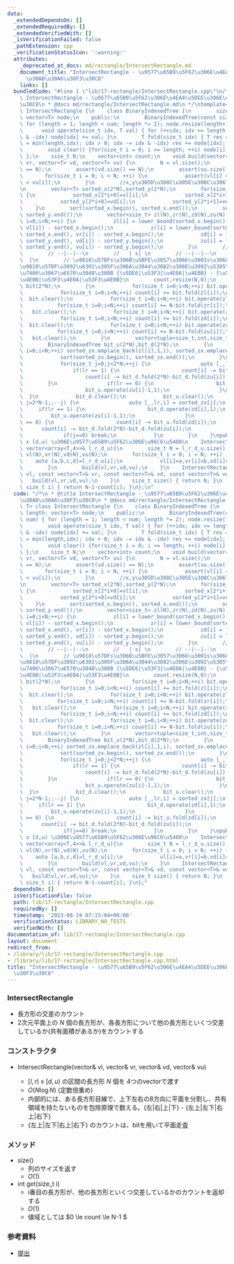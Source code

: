 ```yaml
---
data:
  _extendedDependsOn: []
  _extendedRequiredBy: []
  _extendedVerifiedWith: []
  _isVerificationFailed: false
  _pathExtension: cpp
  _verificationStatusIcon: ':warning:'
  attributes:
    _deprecated_at_docs: md/rectangle/IntersectRectangle.md
    document_title: "IntersectRectangle - \u9577\u65B9\u5F62\u306E\u4EA4\u5DEE\u306E\
      \u30AB\u30A6\u30F3\u30C8"
    links: []
  bundledCode: "#line 1 \"lib/17-rectangle/IntersectRectangle.cpp\"\n/*\n * @title\
    \ IntersectRectangle - \u9577\u65B9\u5F62\u306E\u4EA4\u5DEE\u306E\u30AB\u30A6\u30F3\
    \u30C8\n * @docs md/rectangle/IntersectRectangle.md\n */\ntemplate<class T> class\
    \ IntersectRectangle {\n    class BinaryIndexedTree {\n        size_t length;\
    \ vector<T> node;\n    public:\n        BinaryIndexedTree(const size_t num) {\
    \ for (length = 1; length < num; length *= 2); node.resize(length+1, 0);}\n  \
    \      void operate(size_t idx, T val) { for (++idx; idx <= length; idx += idx\
    \ & -idx) node[idx] += val; }\n        T fold(size_t idx) { T res = 0; for (idx\
    \ = min(length,idx); idx > 0; idx -= idx & -idx) res += node[idx]; return res;}\n\
    \        void clear() {for(size_t i = 0; i <= length; ++i) node[i] = 0;}\n   \
    \ };\n    size_t N;\n    vector<int> count;\n    void build(vector<T> vl, vector<T>\
    \ vr, vector<T> vd, vector<T> vu) {\n        N = vl.size();\n        assert(vr.size()\
    \ == N);\n        assert(vd.size() == N);\n        assert(vu.size() == N);\n \
    \       for(size_t i = 0; i < N; ++i) {\n            assert(vl[i] < vr[i] && vd[i]\
    \ < vu[i]);\n        }\n        //x,y\u305D\u308C\u305E\u308C\u3067\u5EA7\u5727\
    \n        vector<T> sorted_x(2*N),sorted_y(2*N);\n        for(size_t i=0;i<N;++i)\
    \ {\n            sorted_x[2*i+0]=vl[i];\n            sorted_x[2*i+1]=vr[i];\n\
    \            sorted_y[2*i+0]=vd[i];\n            sorted_y[2*i+1]=vu[i];\n    \
    \    }\n        sort(sorted_x.begin(), sorted_x.end());\n        sort(sorted_y.begin(),\
    \ sorted_y.end());\n        vector<size_t> zl(N),zr(N),zd(N),zu(N);\n        for(size_t\
    \ i=0;i<N;++i) {\n            zl[i] = lower_bound(sorted_x.begin(), sorted_x.end(),\
    \ vl[i]) - sorted_x.begin();\n            zr[i] = lower_bound(sorted_x.begin(),\
    \ sorted_x.end(), vr[i]) - sorted_x.begin();\n            zd[i] = lower_bound(sorted_y.begin(),\
    \ sorted_y.end(), vd[i]) - sorted_y.begin();\n            zu[i] = lower_bound(sorted_y.begin(),\
    \ sorted_y.end(), vu[i]) - sorted_y.begin();\n        }\n        //   |  | \n\
    \        // --|--|--\n        //   | s| \n        // --|--|--\n        //   |\
    \  |\n        // \u9818\u57DFs\u306B\u5BFE\u3057\u3066\u3001s\u3068\u5171\u6709\
    \u9818\u57DF\u3092\u6301\u305F\u306A\u3044\u3082\u306E\u3092\u5305\u9664\u539F\
    \u7406\u3067\u6570\u3048\u308B {\u5DE6|\u53F3|\u4E0A|\u4E0B} - {\u5DE6\u4E0A|\u5DE6\
    \u4E0B|\u53F3\u4E0A|\u53F3\u4E0B}\n        count.resize(N,0);\n        BinaryIndexedTree\
    \ bit(2*N);\n        {\n            for(size_t i=0;i<N;++i) bit.operate(zr[i]-1,1);\n\
    \            for(size_t i=0;i<N;++i) count[i] += bit.fold(zl[i]);\n          \
    \  bit.clear();\n            for(size_t i=0;i<N;++i) bit.operate(zl[i],1);\n \
    \           for(size_t i=0;i<N;++i) count[i] += N-bit.fold(zr[i]);\n         \
    \   bit.clear();\n            for(size_t i=0;i<N;++i) bit.operate(zu[i]-1,1);\n\
    \            for(size_t i=0;i<N;++i) count[i] += bit.fold(zd[i]);\n          \
    \  bit.clear();\n            for(size_t i=0;i<N;++i) bit.operate(zd[i],1);\n \
    \           for(size_t i=0;i<N;++i) count[i] += N-bit.fold(zu[i]);\n         \
    \   bit.clear();\n        }\n        vector<tuple<size_t,int,size_t>> sorted_zx;\n\
    \        BinaryIndexedTree bit_u(2*N),bit_d(2*N);\n        {\n            for(size_t\
    \ i=0;i<N;++i) sorted_zx.emplace_back(zl[i],1,i), sorted_zx.emplace_back(zr[i],0,i);\n\
    \            sort(sorted_zx.begin(), sorted_zx.end());\n        }\n        {\n\
    \            for(size_t j=0;j<2*N;++j) {\n                auto [_,lr,i] = sorted_zx[j];\n\
    \                if(lr == 1) {\n                    count[i] -= bit_u.fold(zd[i]);\n\
    \                    count[i] -= bit_d.fold(2*N)-bit_d.fold(zu[i]);\n        \
    \        }\n                if(lr == 0) {\n                    bit_d.operate(zd[i],1);\n\
    \                    bit_u.operate(zu[i]-1,1);\n                }\n          \
    \  }\n            bit_d.clear();\n            bit_u.clear();\n            for(size_t\
    \ j=2*N-1;;--j) {\n                auto [_,lr,i] = sorted_zx[j];\n           \
    \     if(lr == 1) {\n                    bit_d.operate(zd[i],1);\n           \
    \         bit_u.operate(zu[i]-1,1);\n                }\n                if(lr\
    \ == 0) {\n                    count[i] -= bit_u.fold(zd[i]);\n              \
    \      count[i] -= bit_d.fold(2*N)-bit_d.fold(zu[i]);\n                }\n   \
    \             if(j==0) break;\n            }\n        }\n    }\npublic:\n    //[l,r)\
    \ x [d,u) \u306E\u9577\u65B9\u5F62\u306E\u96C6\u5408\n    IntersectRectangle(const\
    \ vector<array<T,4>>& l_r_d_u){\n        size_t N = l_r_d_u.size();\n        vector<T>\
    \ vl(N),vr(N),vd(N),vu(N);\n        for(size_t i = 0; i < N; ++i) {\n        \
    \    auto [a,b,c,d]=l_r_d_u[i];\n            vl[i]=a,vr[i]=b,vd[i]=c,vu[i]=d;\n\
    \        }\n        build(vl,vr,vd,vu);\n    }\n    IntersectRectangle(const vector<T>&\
    \ vl, const vector<T>& vr, const vector<T>& vd, const vector<T>& vu) {\n     \
    \   build(vl,vr,vd,vu);\n    }\n    size_t size() { return N; }\n    int get(const\
    \ size_t i) { return N-1-count[i]; }\n};\n"
  code: "/*\n * @title IntersectRectangle - \u9577\u65B9\u5F62\u306E\u4EA4\u5DEE\u306E\
    \u30AB\u30A6\u30F3\u30C8\n * @docs md/rectangle/IntersectRectangle.md\n */\ntemplate<class\
    \ T> class IntersectRectangle {\n    class BinaryIndexedTree {\n        size_t\
    \ length; vector<T> node;\n    public:\n        BinaryIndexedTree(const size_t\
    \ num) { for (length = 1; length < num; length *= 2); node.resize(length+1, 0);}\n\
    \        void operate(size_t idx, T val) { for (++idx; idx <= length; idx += idx\
    \ & -idx) node[idx] += val; }\n        T fold(size_t idx) { T res = 0; for (idx\
    \ = min(length,idx); idx > 0; idx -= idx & -idx) res += node[idx]; return res;}\n\
    \        void clear() {for(size_t i = 0; i <= length; ++i) node[i] = 0;}\n   \
    \ };\n    size_t N;\n    vector<int> count;\n    void build(vector<T> vl, vector<T>\
    \ vr, vector<T> vd, vector<T> vu) {\n        N = vl.size();\n        assert(vr.size()\
    \ == N);\n        assert(vd.size() == N);\n        assert(vu.size() == N);\n \
    \       for(size_t i = 0; i < N; ++i) {\n            assert(vl[i] < vr[i] && vd[i]\
    \ < vu[i]);\n        }\n        //x,y\u305D\u308C\u305E\u308C\u3067\u5EA7\u5727\
    \n        vector<T> sorted_x(2*N),sorted_y(2*N);\n        for(size_t i=0;i<N;++i)\
    \ {\n            sorted_x[2*i+0]=vl[i];\n            sorted_x[2*i+1]=vr[i];\n\
    \            sorted_y[2*i+0]=vd[i];\n            sorted_y[2*i+1]=vu[i];\n    \
    \    }\n        sort(sorted_x.begin(), sorted_x.end());\n        sort(sorted_y.begin(),\
    \ sorted_y.end());\n        vector<size_t> zl(N),zr(N),zd(N),zu(N);\n        for(size_t\
    \ i=0;i<N;++i) {\n            zl[i] = lower_bound(sorted_x.begin(), sorted_x.end(),\
    \ vl[i]) - sorted_x.begin();\n            zr[i] = lower_bound(sorted_x.begin(),\
    \ sorted_x.end(), vr[i]) - sorted_x.begin();\n            zd[i] = lower_bound(sorted_y.begin(),\
    \ sorted_y.end(), vd[i]) - sorted_y.begin();\n            zu[i] = lower_bound(sorted_y.begin(),\
    \ sorted_y.end(), vu[i]) - sorted_y.begin();\n        }\n        //   |  | \n\
    \        // --|--|--\n        //   | s| \n        // --|--|--\n        //   |\
    \  |\n        // \u9818\u57DFs\u306B\u5BFE\u3057\u3066\u3001s\u3068\u5171\u6709\
    \u9818\u57DF\u3092\u6301\u305F\u306A\u3044\u3082\u306E\u3092\u5305\u9664\u539F\
    \u7406\u3067\u6570\u3048\u308B {\u5DE6|\u53F3|\u4E0A|\u4E0B} - {\u5DE6\u4E0A|\u5DE6\
    \u4E0B|\u53F3\u4E0A|\u53F3\u4E0B}\n        count.resize(N,0);\n        BinaryIndexedTree\
    \ bit(2*N);\n        {\n            for(size_t i=0;i<N;++i) bit.operate(zr[i]-1,1);\n\
    \            for(size_t i=0;i<N;++i) count[i] += bit.fold(zl[i]);\n          \
    \  bit.clear();\n            for(size_t i=0;i<N;++i) bit.operate(zl[i],1);\n \
    \           for(size_t i=0;i<N;++i) count[i] += N-bit.fold(zr[i]);\n         \
    \   bit.clear();\n            for(size_t i=0;i<N;++i) bit.operate(zu[i]-1,1);\n\
    \            for(size_t i=0;i<N;++i) count[i] += bit.fold(zd[i]);\n          \
    \  bit.clear();\n            for(size_t i=0;i<N;++i) bit.operate(zd[i],1);\n \
    \           for(size_t i=0;i<N;++i) count[i] += N-bit.fold(zu[i]);\n         \
    \   bit.clear();\n        }\n        vector<tuple<size_t,int,size_t>> sorted_zx;\n\
    \        BinaryIndexedTree bit_u(2*N),bit_d(2*N);\n        {\n            for(size_t\
    \ i=0;i<N;++i) sorted_zx.emplace_back(zl[i],1,i), sorted_zx.emplace_back(zr[i],0,i);\n\
    \            sort(sorted_zx.begin(), sorted_zx.end());\n        }\n        {\n\
    \            for(size_t j=0;j<2*N;++j) {\n                auto [_,lr,i] = sorted_zx[j];\n\
    \                if(lr == 1) {\n                    count[i] -= bit_u.fold(zd[i]);\n\
    \                    count[i] -= bit_d.fold(2*N)-bit_d.fold(zu[i]);\n        \
    \        }\n                if(lr == 0) {\n                    bit_d.operate(zd[i],1);\n\
    \                    bit_u.operate(zu[i]-1,1);\n                }\n          \
    \  }\n            bit_d.clear();\n            bit_u.clear();\n            for(size_t\
    \ j=2*N-1;;--j) {\n                auto [_,lr,i] = sorted_zx[j];\n           \
    \     if(lr == 1) {\n                    bit_d.operate(zd[i],1);\n           \
    \         bit_u.operate(zu[i]-1,1);\n                }\n                if(lr\
    \ == 0) {\n                    count[i] -= bit_u.fold(zd[i]);\n              \
    \      count[i] -= bit_d.fold(2*N)-bit_d.fold(zu[i]);\n                }\n   \
    \             if(j==0) break;\n            }\n        }\n    }\npublic:\n    //[l,r)\
    \ x [d,u) \u306E\u9577\u65B9\u5F62\u306E\u96C6\u5408\n    IntersectRectangle(const\
    \ vector<array<T,4>>& l_r_d_u){\n        size_t N = l_r_d_u.size();\n        vector<T>\
    \ vl(N),vr(N),vd(N),vu(N);\n        for(size_t i = 0; i < N; ++i) {\n        \
    \    auto [a,b,c,d]=l_r_d_u[i];\n            vl[i]=a,vr[i]=b,vd[i]=c,vu[i]=d;\n\
    \        }\n        build(vl,vr,vd,vu);\n    }\n    IntersectRectangle(const vector<T>&\
    \ vl, const vector<T>& vr, const vector<T>& vd, const vector<T>& vu) {\n     \
    \   build(vl,vr,vd,vu);\n    }\n    size_t size() { return N; }\n    int get(const\
    \ size_t i) { return N-1-count[i]; }\n};"
  dependsOn: []
  isVerificationFile: false
  path: lib/17-rectangle/IntersectRectangle.cpp
  requiredBy: []
  timestamp: '2023-08-19 07:15:04+09:00'
  verificationStatus: LIBRARY_NO_TESTS
  verifiedWith: []
documentation_of: lib/17-rectangle/IntersectRectangle.cpp
layout: document
redirect_from:
- /library/lib/17-rectangle/IntersectRectangle.cpp
- /library/lib/17-rectangle/IntersectRectangle.cpp.html
title: "IntersectRectangle - \u9577\u65B9\u5F62\u306E\u4EA4\u5DEE\u306E\u30AB\u30A6\
  \u30F3\u30C8"
---
```

### IntersectRectangle
- 長方形の交差のカウント
- 2次元平面上の $N$ 個の長方形が、各長方形について他の長方形といくつ交差しているか(共有面積があるか)をカウントする

### コンストラクタ
- IntersectRectangle(vector<T>& vl, vector<T>& vr, vector<T>& vd, vector<T>& vu)
  - $[l,r)$ x $[d,u)$ の区間の長方形 $N$ 個を 4つのvectorで渡す
  - $O(N \log N)$ (定数倍重め)
  - 内部的には、ある長方形目線で、上下左右の8方向に平面を分割し、共有領域を持たないものを包除原理で数える。{左|右|上|下} - {左上|左下|右上|右下}
  - {左上|左下|右上|右下} のカウントは、bitを用いて平面走査

### メソッド
- size()
  - 列のサイズを返す
  - $O(1)$
- int get(size_t i)
  - i番目の長方形が、他の長方形といくつ交差しているかのカウントを返却する
  - $O(1)$
  - 値域としては $0 \le count \le N-1 $

### 参考資料
- [提出](https://atcoder.jp/contests/abc312/submissions/44693062)